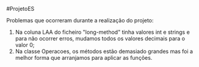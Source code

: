 #ProjetoES

Problemas que ocorreram durante a realização do projeto:
  1. Na coluna LAA do ficheiro "long-method" tinha valores int e strings e para não ocorrer erros, mudamos todos os valores decimais para o valor 0;
  2. Na classe Operacoes, os métodos estão demasiado grandes mas foi a melhor forma que arranjamos para aplicar as funções.
